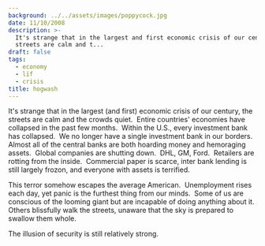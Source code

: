 ```yaml
---
background: ../../assets/images/poppycock.jpg
date: 11/10/2008
description: >-
  It's strange that in the largest and first economic crisis of our century the
  streets are calm and t...
draft: false
tags:
  - economy
  - lïf
  - crisis
title: hogwash
---
```


It's strange that in the largest (and first) economic crisis of our century, the streets are calm and the crowds quiet.  Entire countries' economies have collapsed in the past few months.  Within the U.S., every investment bank has collapsed.  We no longer have a single investment bank in our borders.  Almost all of the central banks are both hoarding money and hemoraging assets.  Global companies are shutting down.  DHL, GM, Ford.  Retailers are rotting from the inside.  Commercial paper is scarce, inter bank lending is still largely frozon, and everyone with assets is terrified.

This terror somehow escapes the average American.  Unemployment rises each day, yet panic is the furthest thing from our minds.  Some of us are conscious of the looming giant but are incapable of doing anything about it.  Others blissfully walk the streets, unaware that the sky is prepared to swallow them whole.

The illusion of security is still relatively strong.
